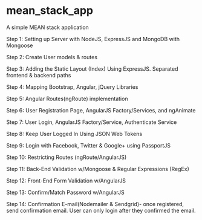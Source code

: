 # mean_stack_app

A simple MEAN stack application

Step 1: Setting up Server with NodeJS, ExpressJS and MongoDB with Mongoose

Step 2: Create User models & routes

Step 3: Adding the Static Layout (Index) Using ExpressJS. Separated frontend & backend paths

Step 4: Mapping Bootstrap, Angular, jQuery Libraries

Step 5: Angular Routes(ngRoute) implementation

Step 6: User Registration Page, AngularJS Factory/Services, and ngAnimate

Step 7: User Login, AngularJS Factory/Service, Authenticate Service

Step 8: Keep User Logged In Using JSON Web Tokens

Step 9: Login with Facebook, Twitter & Google+ using PassportJS 

Step 10: Restricting Routes (ngRoute/AngularJS)

Step 11: Back-End Validation w/Mongoose & Regular Expressions (RegEx) 

Step 12: Front-End Form Validation w/AngularJS

Step 13: Confirm/Match Password w/AngularJS

Step 14: Confirmation E-mail(Nodemailer & Sendgrid)- once registered, send confirmation email. User can only login after they confirmed the email.
